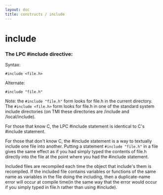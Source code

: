 ```yaml
---
layout: doc
title: constructs / include
---
```

# include

### The LPC #include directive:

Syntax:

    #include <file.h>

Alternate:

    #include "file.h"

Note: the `#include "file.h"` form looks for file.h in the current directory.
The `#include <file.h>` form looks for file.h in one of the standard system
include directories (on TMI these directories are /include and /local/include).

For those that know C, the LPC #include statement is identical to C's #include
statement.

For those that don't know C, the #include statement is a way to textually
include one file into another. Putting a statement `#include "file.h"` in a
file gives the same effect as if you had simply typed the contents of file.h
directly into the file at the point where you had the #include statement.

Included files are recompiled each time the object that include's them is
recompiled. If the included file contains variables or functions of the same
name as variables in the file doing the including, then a duplicate-name
error will occur at compile time(in the same way that the error would occur
if you simply typed in file.h rather than using #include).

